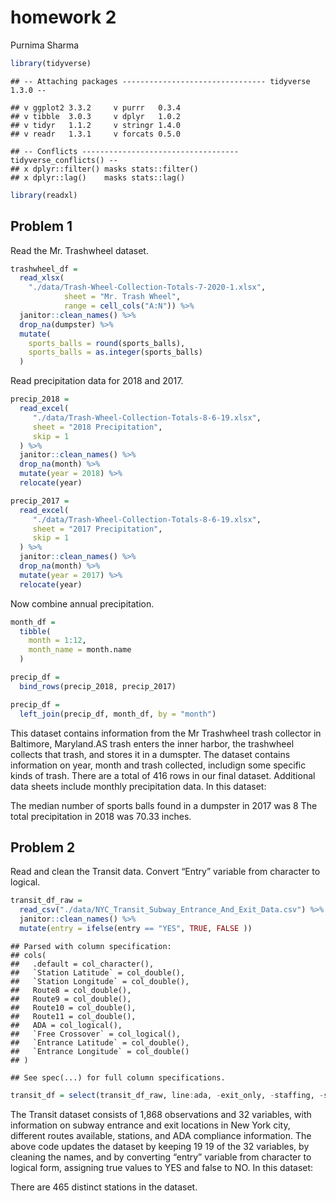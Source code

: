 homework 2
================
Purnima Sharma

``` r
library(tidyverse)
```

    ## -- Attaching packages -------------------------------- tidyverse 1.3.0 --

    ## v ggplot2 3.3.2     v purrr   0.3.4
    ## v tibble  3.0.3     v dplyr   1.0.2
    ## v tidyr   1.1.2     v stringr 1.4.0
    ## v readr   1.3.1     v forcats 0.5.0

    ## -- Conflicts ----------------------------------- tidyverse_conflicts() --
    ## x dplyr::filter() masks stats::filter()
    ## x dplyr::lag()    masks stats::lag()

``` r
library(readxl)
```

## Problem 1

Read the Mr. Trashwheel dataset.

``` r
trashwheel_df = 
  read_xlsx(
    "./data/Trash-Wheel-Collection-Totals-7-2020-1.xlsx",
            sheet = "Mr. Trash Wheel",
            range = cell_cols("A:N")) %>% 
  janitor::clean_names() %>% 
  drop_na(dumpster) %>% 
  mutate(
    sports_balls = round(sports_balls),
    sports_balls = as.integer(sports_balls)
  )
```

Read precipitation data for 2018 and 2017.

``` r
precip_2018 =
  read_excel(
     "./data/Trash-Wheel-Collection-Totals-8-6-19.xlsx",
     sheet = "2018 Precipitation",
     skip = 1
  ) %>% 
  janitor::clean_names() %>% 
  drop_na(month) %>% 
  mutate(year = 2018) %>% 
  relocate(year)

precip_2017 =
  read_excel(
     "./data/Trash-Wheel-Collection-Totals-8-6-19.xlsx",
     sheet = "2017 Precipitation",
     skip = 1
  ) %>% 
  janitor::clean_names() %>% 
  drop_na(month) %>% 
  mutate(year = 2017) %>% 
  relocate(year)
```

Now combine annual precipitation.

``` r
month_df =
  tibble(
    month = 1:12,
    month_name = month.name
  )

precip_df =
  bind_rows(precip_2018, precip_2017)

precip_df =
  left_join(precip_df, month_df, by = "month")
```

This dataset contains information from the Mr Trashwheel trash collector
in Baltimore, Maryland.AS trash enters the inner harbor, the trashwheel
collects that trash, and stores it in a dumspter. The dataset contains
information on year, month and trash collected, includign some specific
kinds of trash. There are a total of 416 rows in our final dataset.
Additional data sheets include monthly precipitation data. In this
dataset:

The median number of sports balls found in a dumpster in 2017 was 8 The
total precipitation in 2018 was 70.33 inches.

## Problem 2

Read and clean the Transit data. Convert “Entry” variable from character
to logical.

``` r
transit_df_raw = 
  read_csv("./data/NYC_Transit_Subway_Entrance_And_Exit_Data.csv") %>%
  janitor::clean_names() %>% 
  mutate(entry = ifelse(entry == "YES", TRUE, FALSE ))
```

    ## Parsed with column specification:
    ## cols(
    ##   .default = col_character(),
    ##   `Station Latitude` = col_double(),
    ##   `Station Longitude` = col_double(),
    ##   Route8 = col_double(),
    ##   Route9 = col_double(),
    ##   Route10 = col_double(),
    ##   Route11 = col_double(),
    ##   ADA = col_logical(),
    ##   `Free Crossover` = col_logical(),
    ##   `Entrance Latitude` = col_double(),
    ##   `Entrance Longitude` = col_double()
    ## )

    ## See spec(...) for full column specifications.

``` r
transit_df = select(transit_df_raw, line:ada, -exit_only, -staffing, -staff_hours) 
```

The Transit dataset consists of 1,868 observations and 32 variables,
with information on subway entrance and exit locations in New York city,
different routes available, stations, and ADA compliance information.
The above code updates the dataset by keeping 19 19 of the 32 variables,
by cleaning the names, and by converting “entry” variable from character
to logical form, assigning true values to YES and false to NO. In this
dataset:

There are 465 distinct stations in the dataset.
